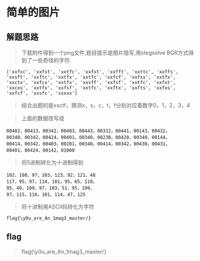 # 简单的图片

## 解题思路

> 下载附件得到一个png文件,题目提示是图片隐写,用stegsolve BGR方式得到了一些奇怪的字符.

```
['xxfxc', 'xxfst', 'xxtfc', 'xxfxt', 'xxfft', 'xxttc', 'xxffs', 'xxsft', 'xxftc', 'xxtfx', 'xxtfc', 'xxfcf', 'xxfxs', 'xxtfx', 'xxctx', 'xxfcx', 'xxtfx', 'xxsff', 'xxfsf', 'xxtfc', 'xxfxt', 'xxcxs', 'xxtfx', 'xxfsf', 'xxtfc', 'xxftx', 'xxfts', 'xxfxs', 'xxfcf', 'xxsfc', 'xsxxx']
```

> 结合出题的是xsctf，猜测x，s，c，t，f分别对应着数字0，1，2，3，4

> 上面的数据改写成

```
00402，00413，00342，00403，00443，00332，00441，00143，00432，
00340，00342，00424，00401，00340，00230，00420，00340，00144，
00414，00342，00403，00201，00340，00414，00342，00430，00431，
00401，00424，00142，01000
```

> 将5进制转化为十进制得到

```
102，108，97，103，123，92，121，48
117，95，97，114，101，95，65，110，
95，49，109，97，103，51，95，109，
97，115，116，101，114，47，125
```

> 将十进制用ASCII码转化为字符

```
flag{\y0u_are_An_1mag3_master/}
```

## flag

> flag{\y0u_are_An_1mag3_master/}

